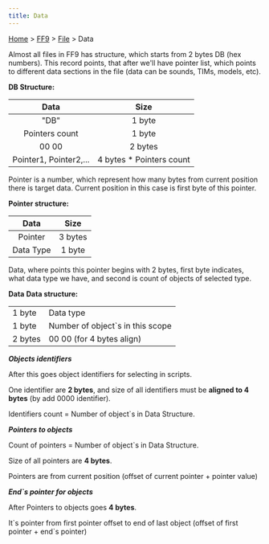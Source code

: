 ```yaml
---
title: Data
---
```


[Home](../../Main%20Page.md.md) > [FF9](../../FF9.md) > [File](../File.md) > Data

Almost all files in FF9 has structure, which starts from 2 bytes DB (hex
numbers). This record points, that after we'll have pointer list, which
points to different data sections in the file (data can be sounds, TIMs,
models, etc).

**DB Structure:**

|          Data          |           Size            |
|:----------------------:|:-------------------------:|
|          "DB"          |          1 byte           |
|     Pointers count     |          1 byte           |
|         00 00          |          2 bytes          |
| Pointer1, Pointer2,... | 4 bytes \* Pointers count |

Pointer is a number, which represent how many bytes from current
position there is target data. Current position in this case is first
byte of this pointer.

**Pointer structure:**

|   Data    |  Size   |
|:---------:|:-------:|
|  Pointer  | 3 bytes |
| Data Type | 1 byte  |

Data, where points this pointer begins with 2 bytes, first byte
indicates, what data type we have, and second is count of objects of
selected type.

**Data** **Data structure:**

|         |                                   |
|---------|-----------------------------------|
| 1 byte  | Data type                         |
| 1 byte  | Number of object\`s in this scope |
| 2 bytes | 00 00 (for 4 bytes align)         |

***Objects identifiers***

After this goes object identifiers for selecting in scripts.

One identifier are **2 bytes**, and size of all identifiers must be
**aligned to 4 bytes** (by add 0000 identifier).

Identifiers count = Number of object\`s in Data Structure.

***Pointers to objects***

Count of pointers = Number of object\`s in Data Structure.

Size of all pointers are **4 bytes**.

Pointers are from current position (offset of current pointer + pointer
value)

***End\`s pointer for objects***

After Pointers to objects goes **4 bytes**.

It\`s pointer from first pointer offset to end of last object (offset of
first pointer + end\`s pointer)
